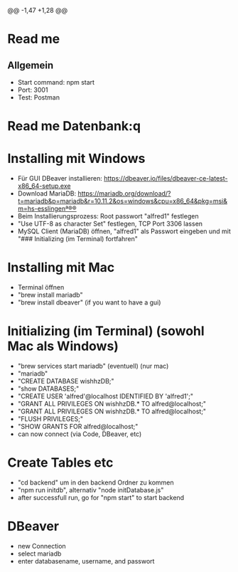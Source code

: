 @@ -1,47 +1,28 @@
# Read me

## Allgemein

- Start command: npm start
- Port: 3001
- Test: Postman

# Read me Datenbank:q

# Installing mit Windows

- Für GUI DBeaver installieren: https://dbeaver.io/files/dbeaver-ce-latest-x86_64-setup.exe
- Download MariaDB: https://mariadb.org/download/?t=mariadb&p=mariadb&r=10.11.2&os=windows&cpu=x86_64&pkg=msi&m=hs-esslingenª®®
- Beim Installierungsprozess: Root passwort "alfred1" festlegen
- "Use UTF-8 as character Set" festlegen, TCP Port 3306 lassen
- MySQL Client (MariaDB) öffnen, "alfred1" als Passwort eingeben und mit "### Initializing (im Terminal) fortfahren"

# Installing mit Mac
- Terminal öffnen
- "brew install mariadb"
- "brew install dbeaver" (if you want to have a gui)

# Initializing (im Terminal) (sowohl Mac als Windows)
- "brew services start mariadb" (eventuell) (nur mac)
- "mariadb"
- "CREATE DATABASE wishhzDB;"
- "show DATABASES;"
- "CREATE USER 'alfred'@localhost IDENTIFIED BY 'alfred1';"
- "GRANT ALL PRIVILEGES ON wishhzDB.* TO alfred@localhost;"
- "GRANT ALL PRIVILEGES ON wishhzDB.* TO alfred@localhost;"
- "FLUSH PRIVILEGES;"
- "SHOW GRANTS FOR alfred@localhost;"
- can now connect (via Code, DBeaver, etc)

# Create Tables etc

- "cd backend" um in den backend Ordner zu kommen
- "npm run initdb", alternativ "node initDatabase.js"
- after successfull run, go for "npm start" to start backend

# DBeaver

- new Connection 
- select mariadb
- enter databasename, username, and passwort